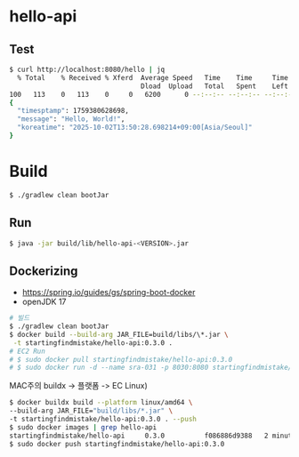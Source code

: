 # hello-api

## Test
``` bash
$ curl http://localhost:8080/hello | jq
  % Total    % Received % Xferd  Average Speed   Time    Time     Time  Current
                                 Dload  Upload   Total   Spent    Left  Speed
100   113    0   113    0     0   6200      0 --:--:-- --:--:-- --:--:--  6277
{
  "timesptamp": 1759380628698,
  "message": "Hello, World!",
  "koreatime": "2025-10-02T13:50:28.698214+09:00[Asia/Seoul]"
}
```

# Build
```bash
$ ./gradlew clean bootJar
```


## Run
```bash
$ java -jar build/lib/hello-api-<VERSION>.jar
```

## Dockerizing
- https://spring.io/guides/gs/spring-boot-docker
- openJDK 17

```bash
# 빌드
$ ./gradlew clean bootJar
$ docker build --build-arg JAR_FILE=build/libs/\*.jar \
 -t startingfindmistake/hello-api:0.3.0 .
# EC2 Run
# $ sudo docker pull startingfindmistake/hello-api:0.3.0
# $ sudo docker run -d --name sra-031 -p 8030:8080 startingfindmistake/hello-api:0.3.0
```

MAC주의 buildx -> 플랫폼 -> EC Linux)
```bash
$ docker buildx build --platform linux/amd64 \
--build-arg JAR_FILE="build/libs/*.jar" \
-t startingfindmistake/hello-api:0.3.0 . --push
$ sudo docker images | grep hello-api
startingfindmistake/hello-api     0.3.0          f086886d9388   2 minutes ago   92.4MB
$ sudo docker push startingfindmistake/hello-api:0.3.0

```
